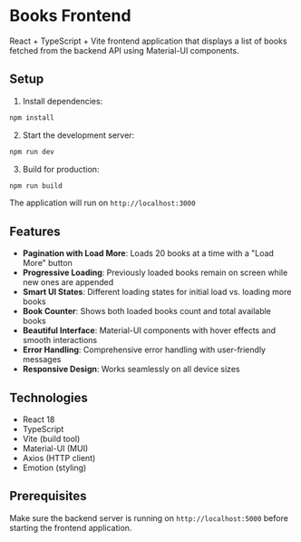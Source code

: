 # Books Frontend

React + TypeScript + Vite frontend application that displays a list of books fetched from the backend API using Material-UI components.

## Setup

1. Install dependencies:
```bash
npm install
```

2. Start the development server:
```bash
npm run dev
```

3. Build for production:
```bash
npm run build
```

The application will run on `http://localhost:3000`

## Features

- **Pagination with Load More**: Loads 20 books at a time with a "Load More" button
- **Progressive Loading**: Previously loaded books remain on screen while new ones are appended
- **Smart UI States**: Different loading states for initial load vs. loading more books
- **Book Counter**: Shows both loaded books count and total available books
- **Beautiful Interface**: Material-UI components with hover effects and smooth interactions
- **Error Handling**: Comprehensive error handling with user-friendly messages
- **Responsive Design**: Works seamlessly on all device sizes

## Technologies

- React 18
- TypeScript
- Vite (build tool)
- Material-UI (MUI)
- Axios (HTTP client)
- Emotion (styling)

## Prerequisites

Make sure the backend server is running on `http://localhost:5000` before starting the frontend application.